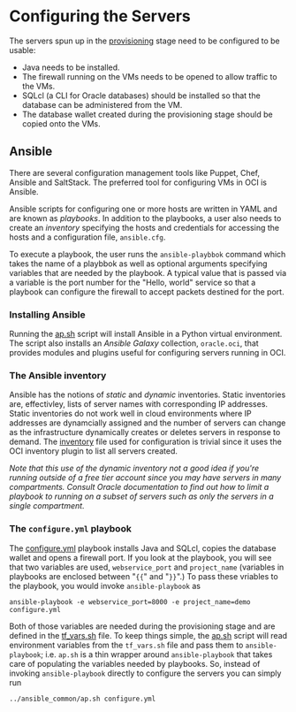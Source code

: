 # Configuring the Servers
The servers spun up in the [provisioning](../0_provision) stage need to be configured to be usable:
 * Java needs to be installed.
 * The firewall running on the VMs needs to be opened to allow traffic to the VMs.
 * SQLcl (a CLI for Oracle databases) should be installed so that the database can be administered from the VM.
 * The database wallet created during the provisioning stage should be copied onto the VMs.
   
## Ansible
There are several configuration management tools like Puppet, Chef, Ansible and SaltStack. The preferred
tool for configuring VMs in OCI is Ansible.

Ansible scripts for configuring one or more hosts are written
in YAML and are known as *playbooks*. In addition to the playbooks, a user also needs to create an *inventory*
specifying the hosts and credentials for accessing the hosts and a configuration file, `ansible.cfg`.

To execute a playbook, the user runs the `ansible-playbbok` command which takes the name of a playbbok as well
as optional arguments specifying variables that are needed by the playbook. A typical value that is passed
via a variable is the port number for the "Hello, world" service so that a playbook can configure the firewall
to accept packets destined for the port.

### Installing Ansible
Running the [ap.sh](../ansible_common/ap.sh) script will install Ansible in a Python virtual environment. The script
also installs an *Ansible Galaxy* collection, `oracle.oci`, that provides modules and plugins useful for configuring servers
running in OCI.

### The Ansible inventory
Ansible has the notions of *static* and *dynamic* inventories. Static inventories are, effectivley, lists of server names
with corresponding IP addresses. Static inventories do not work well in cloud environments where IP addresses are
dynamcially assigned and the number of servers can change as the infrastructure dynamically creates or deletes servers in
response to demand. The [inventory](../ansible_common/inventory.oci.yml) file used for configuration is trivial since it
uses the OCI inventory plugin to list all servers created.

*Note that this use of the dynamic inventory not a good idea if you're running outside of a free tier account since you may have servers
in many compartments. Consult Oracle documentation to find out how to limit a playbook to running on a subset of servers such
as only the servers in a single compartment.*

### The `configure.yml` playbook
The [configure.yml](./configure.yml) playbook installs Java and SQLcl, copies the database wallet and opens a firewall port. If you look at the playbook,
you will see that two variables are used, `webservice_port` and `project_name` (variables in playbooks are enclosed between "`{{`" and "`}}`".)
To pass these vriables to the playbook, you would invoke `ansible-playbook` as

```
ansible-playbook -e webservice_port=8000 -e project_name=demo configure.yml
```

Both of those variables are needed during the provisioning stage and are defined in the [tf_vars.sh](../configuration_parameters_common.sh.tmpl)
file. To keep things simple, the [ap.sh](../ansible_common/ap.sh) script will read environment variables from the `tf_vars.sh` file and
pass them to `ansible-playbook`; i.e. `ap.sh` is a thin wrapper around `ansible-playbook` that takes care of populating the variables needed
by playbooks. So, instead of invoking `ansible-playbook` directly to configure the servers you can simply run

```
../ansible_common/ap.sh configure.yml
```
